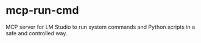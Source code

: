 # mcp-run-cmd
MCP server for LM Studio to run system commands and Python scripts in a safe and controlled way.

